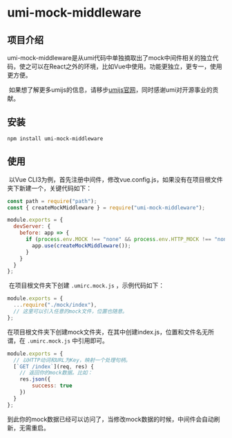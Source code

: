 # umi-mock-middleware

## 项目介绍
​	umi-mock-middleware是从umi代码中单独摘取出了mock中间件相关的独立代码，使之可以在React之外的环境，比如Vue中使用。功能更独立，更专一，使用更方便。

​	如果想了解更多umijs的信息，请移步[umijs官网](https://umijs.org/)，同时感谢umi对开源事业的贡献。

## 安装

```
npm install umi-mock-middleware
```

## 使用

​	以Vue CLI3为例，首先注册中间件，修改vue.config.js，如果没有在项目根文件夹下新建一个，关键代码如下：

```javascript
const path = require("path");
const { createMockMiddleware } = require("umi-mock-middleware");

module.exports = {
  devServer: {
    before: app => {
      if (process.env.MOCK !== "none" && process.env.HTTP_MOCK !== "none") {
        app.use(createMockMiddleware());
      }
    }
  }
};
```

​	在项目根文件夹下创建 `.umirc.mock.js` ，示例代码如下：

```javascript
module.exports = {
  ...require("./mock/index"),
  // 这里可以引入任意的mock文件，位置也随意。
};
```

​	在项目根文件夹下创建mock文件夹，在其中创建index.js，位置和文件名无所谓，在 `.umirc.mock.js` 中引用即可。

```javascript
module.exports = {
  // 以HTTP动词和URL为Key，映射一个处理句柄。
  [`GET /index`](req, res) {
    // 返回你的mock数据。比如：
    res.json({
        success: true
    })
  }
};
```

​	到此你的mock数据已经可以访问了，当修改mock数据的时候，中间件会自动刷新，无需重启。